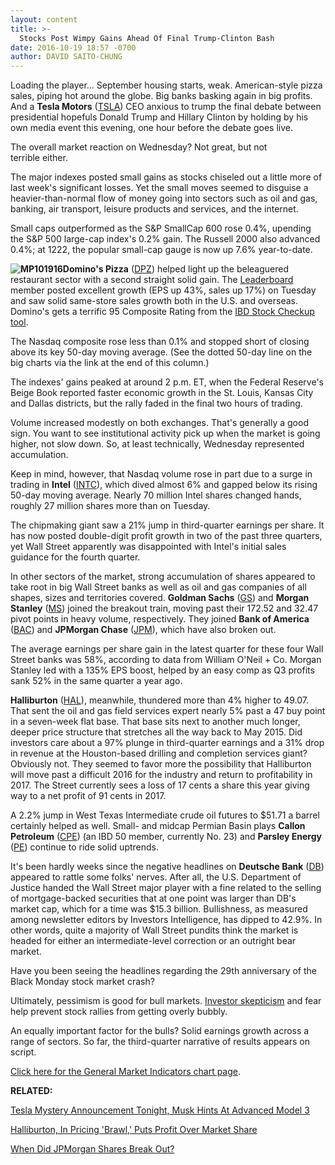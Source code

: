 ```yaml
---
layout: content
title: >-
  Stocks Post Wimpy Gains Ahead Of Final Trump-Clinton Bash
date: 2016-10-19 18:57 -0700
author: DAVID SAITO-CHUNG
---
```






Loading the player...
September housing starts, weak. American-style pizza sales, piping hot around the globe. Big banks basking again in big profits. And a **Tesla Motors** ([TSLA](https://research.investors.com/quote.aspx?symbol=TSLA)) CEO anxious to trump the final debate between presidential hopefuls Donald Trump and Hillary Clinton by holding by his own media event this evening, one hour before the debate goes live.


The overall market reaction on Wednesday? Not great, but not terrible either.


The major indexes posted small gains as stocks chiseled out a little more of last week's significant losses. Yet the small moves seemed to disguise a heavier-than-normal flow of money going into sectors such as oil and gas, banking, air transport, leisure products and services, and the internet.


Small caps outperformed as the S&P SmallCap 600 rose 0.4%, upending the S&P 500 large-cap index's 0.2% gain. The Russell 2000 also advanced 0.4%; at 1222, the popular small-cap gauge is now up 7.6% year-to-date.


**![MP101916](https://www.investors.com/wp-content/uploads/2016/10/MP101916-160x300.png)Domino's Pizza** ([DPZ](https://research.investors.com/quote.aspx?symbol=DPZ)) helped light up the beleaguered restaurant sector with a second straight solid gain. The [Leaderboard](https://leaderboard.investors.com/leaderboard/leaders/) member posted excellent growth (EPS up 43%, sales up 17%) on Tuesday and saw solid same-store sales growth both in the U.S. and overseas. Domino's gets a terrific 95 Composite Rating from the [IBD Stock Checkup tool](http://research.investors.com/stock-checkup/nyse-dominos-pizza-inc-dpz.aspx).


The Nasdaq composite rose less than 0.1% and stopped short of closing above its key 50-day moving average. (See the dotted 50-day line on the big charts via the link at the end of this column.)


The indexes' gains peaked at around 2 p.m. ET, when the Federal Reserve's Beige Book reported faster economic growth in the St. Louis, Kansas City and Dallas districts, but the rally faded in the final two hours of trading.


Volume increased modestly on both exchanges. That's generally a good sign. You want to see institutional activity pick up when the market is going higher, not slow down. So, at least technically, Wednesday represented accumulation.


Keep in mind, however, that Nasdaq volume rose in part due to a surge in trading in **Intel** ([INTC](https://research.investors.com/quote.aspx?symbol=INTC)), which dived almost 6% and gapped below its rising 50-day moving average. Nearly 70 million Intel shares changed hands, roughly 27 million shares more than on Tuesday.


The chipmaking giant saw a 21% jump in third-quarter earnings per share. It has now posted double-digit profit growth in two of the past three quarters, yet Wall Street apparently was disappointed with Intel's initial sales guidance for the fourth quarter.


In other sectors of the market, strong accumulation of shares appeared to take root in big Wall Street banks as well as oil and gas companies of all shapes, sizes and territories covered.
**Goldman Sachs** ([GS](https://research.investors.com/quote.aspx?symbol=GS)) and **Morgan Stanley** ([MS](https://research.investors.com/quote.aspx?symbol=MS)) joined the breakout train, moving past their 172.52 and 32.47 pivot points in heavy volume, respectively. They joined **Bank of America** ([BAC](https://research.investors.com/quote.aspx?symbol=BAC)) and **JPMorgan Chase** ([JPM](https://research.investors.com/quote.aspx?symbol=JPM)), which have also broken out.


The average earnings per share gain in the latest quarter for these four Wall Street banks was 58%, according to data from William O'Neil + Co. Morgan Stanley led with a 135% EPS boost, helped by an easy comp as Q3 profits sank 52% in the same quarter a year ago.


**Halliburton** ([HAL](https://research.investors.com/quote.aspx?symbol=HAL)), meanwhile, thundered more than 4% higher to 49.07. That sent the oil and gas field services expert nearly 5% past a 47 buy point in a seven-week flat base. That base sits next to another much longer, deeper price structure that stretches all the way back to May 2015.
Did investors care about a 97% plunge in third-quarter earnings and a 31% drop in revenue at the Houston-based drilling and completion services giant? Obviously not. They seemed to favor more the possibility that Halliburton will move past a difficult 2016 for the industry and return to profitability in 2017. The Street currently sees a loss of 17 cents a share this year giving way to a net profit of 91 cents in 2017.


A 2.2% jump in West Texas Intermediate crude oil futures to $51.71 a barrel certainly helped as well. Small- and midcap Permian Basin plays **Callon Petroleum** ([CPE](https://research.investors.com/quote.aspx?symbol=CPE)) (an IBD 50 member, currently No. 23) and **Parsley Energy** ([PE](https://research.investors.com/quote.aspx?symbol=PE)) continue to ride solid uptrends.


It's been hardly weeks since the negative headlines on **Deutsche Bank** ([DB](https://research.investors.com/quote.aspx?symbol=DB)) appeared to rattle some folks' nerves. After all, the U.S. Department of Justice handed the Wall Street major player with a fine related to the selling of mortgage-backed securities that at one point was larger than DB's market cap, which for a time was $15.3 billion. Bullishness, as measured among newsletter editors by Investors Intelligence, has dipped to 42.9%. In other words, quite a majority of Wall Street pundits think the market is headed for either an intermediate-level correction or an outright bear market.


Have you been seeing the headlines regarding the 29th anniversary of the Black Monday stock market crash?


Ultimately, pessimism is good for bull markets. [Investor skepticism](http://research.investors.com/psychological-market-indicators/) and fear help prevent stock rallies from getting overly bubbly.


An equally important factor for the bulls? Solid earnings growth across a range of sectors. So far, the third-quarter narrative of results appears on script.


[Click here for the General Market Indicators chart page](https://www.investors.com/wp-content/uploads/2016/10/IBD1910152633GMI.pdf).


**RELATED:**


[Tesla Mystery Announcement Tonight, Musk Hints At Advanced Model 3](https://www.investors.com/news/technology/tesla-news/)


[Halliburton, In Pricing 'Brawl,' Puts Profit Over Market Share](https://www.investors.com/news/halliburton-swings-to-surprise-profit-but-revenue-light/)


[When Did JPMorgan Shares Break Out?](https://www.investors.com/market-trend/stock-market-today/stocks-edge-down-but-market-masks-strength-can-jpmorgan-chase-break-out/)




